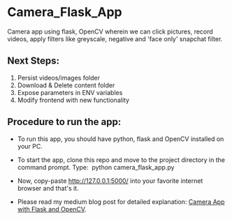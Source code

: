 # Camera_Flask_App
Camera app using flask, OpenCV wherein we can click pictures, record videos, apply filters like  greyscale, negative and 'face only' snapchat filter.

## Next Steps:
1. Persist videos/images folder
2. Download & Delete content folder
3. Expose parameters in ENV variables
4. Modify frontend with new functionality


## Procedure to run the app:

* To run this app, you should have python, flask and OpenCV installed on your PC. 

* To start the app, clone this repo and move to the project directory in the command prompt. 
Type: 
python camera_flask_app.py

* Now, copy-paste http://127.0.0.1:5000/ into your favorite internet browser and that's it.

* Please read my medium blog post for detailed explanation: [Camera App with Flask and OpenCV](https://naghemanth.medium.com/camera-app-with-flask-and-opencv-bd147f6c0eec?source=friends_link&sk=705255bd58cf139ad95ab2149806d8c6).



